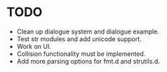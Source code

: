 # TODO

* Clean up dialogue system and dialogue example.
* Test str modules and add unicode support.
* Work on UI.
* Collision functionality must be implemented.
* Add more parsing options for fmt.d and strutils.d.
